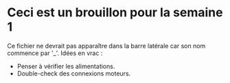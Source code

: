 # Ceci est un brouillon pour la semaine 1
Ce fichier ne devrait pas apparaître dans la barre latérale car son nom commence par '_'.
Idées en vrac :
- Penser à vérifier les alimentations.
- Double-check des connexions moteurs.